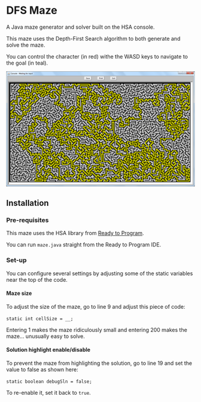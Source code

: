 # DFS Maze

A Java maze generator and solver built on the HSA console.

This maze uses the Depth-First Search algorithm to both generate and solve the maze.

You can control the character (in red) withe the WASD keys to navigate to the goal (in teal).

<img src="/img/maze-1.png" alt="DFS Maze" width="623"/>

## Installation

### Pre-requisites
This maze uses the HSA library from [Ready to Program](http://compsci.ca/holtsoft/).

You can run `maze.java` straight from the Ready to Program IDE.

### Set-up
You can configure several settings by adjusting some of the static variables near the top of the code.

#### Maze size
To adjust the size of the maze, go to line 9 and adjust this piece of code:

```static int cellSize = __;```

Entering 1 makes the maze ridiculously small and entering 200 makes the maze... unusually easy to solve.

#### Solution highlight enable/disable
To prevent the maze from highlighting the solution, go to line 19 and set the value to false as shown here:

```static boolean debugSln = false;```

To re-enable it, set it back to `true`.
